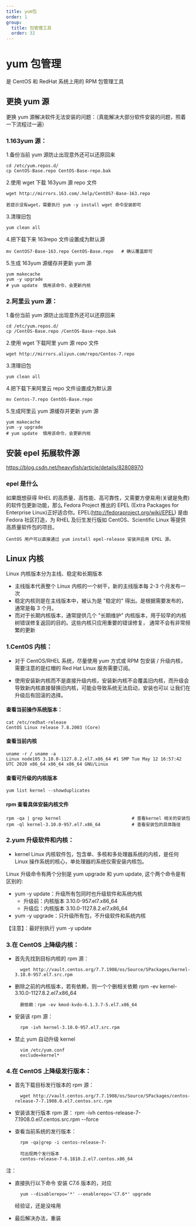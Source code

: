 ```yaml
---
title: yum包
order: 1
group:
  title: 包管理工具
  order: 32
---
```


# yum 包管理

是 CentOS 和 RedHat 系统上用的 RPM 包管理工具

## 更换 yum 源

更换 yum 源解决软件无法安装的问题：（真能解决大部分软件安装的问题，照着一下流程过一遍）

### 1.163yum 源：

1.备份当前 yum 源防止出现意外还可以还原回来

    cd /etc/yum.repos.d/
    cp CentOS-Base.repo CentOS-Base-repo.bak

2.使用 wget 下载 163yum 源 repo 文件

    wget http://mirrors.163.com/.help/CentOS7-Base-163.repo

    若提示没有wget，需要执行 yum -y install wget 命令安装即可

3.清理旧包

    yum clean all

4.把下载下来 163repo 文件设置成为默认源

    mv CentOS7-Base-163.repo CentOS-Base.repo   # 确认覆盖即可

5.生成 163yum 源缓存并更新 yum 源

    yum makecache
    yum -y upgrade
    # yum update  慎用该命令，会更新内核

### 2.阿里云 yum 源：

1.备份当前 yum 源防止出现意外还可以还原回来

    cd /etc/yum.repos.d/
    cp /CentOS-Base.repo /CentOS-Base-repo.bak

2.使用 wget 下载阿里 yum 源 repo 文件

    wget http://mirrors.aliyun.com/repo/Centos-7.repo

3.清理旧包

    yum clean all

4.把下载下来阿里云 repo 文件设置成为默认源

    mv Centos-7.repo CentOS-Base.repo

5.生成阿里云 yum 源缓存并更新 yum 源

    yum makecache
    yum -y upgrade
    # yum update  慎用该命令，会更新内核

## 安装 epel 拓展软件源

https://blog.csdn.net/heavyfish/article/details/82808970

### epel 是什么

如果既想获得 RHEL 的高质量、高性能、高可靠性，又需要方便易用(关键是免费)的软件包更新功能，那么 Fedora Project 推出的 EPEL
(Extra Packages for Enterprise Linux)正好适合你。EPEL(http://fedoraproject.org/wiki/EPEL) 是由 Fedora 社区打造，为 RHEL
及衍生发行版如 CentOS、Scientific Linux 等提供高质量软件包的项目。

    CentOS 用户可以直接通过 yum install epel-release 安装并启用 EPEL 源。

## Linux 内核

Linux 内核版本分为主线、稳定和长期版本

- 主线版本代表整个 Linux 内核的一个树干，新的主线版本每 2-3 个月发布一次
- 稳定内核则是在主线版本中，被认为是 "稳定的" 得出。是根据需要发布的，通常是每 3 个月。
- 而对于长期内核版本，通常提供几个 "长期维护" 内核版本，用于较早的内核树错误修复返回的目的。这些内核只应用重要的错误修复，
  通常不会有非常频繁的更新

### 1.CentOS 内核：

- 对于 CentOS/RHEL 系统，尽量使用 yum 方式或 RPM 包安装 / 升级内核，需要注意的是红帽的 Red Hat Linux 服务需要订阅。

- 使用安装新内核而不是直接升级内核，安装新内核不会覆盖旧内核，而升级会导致新内核直接替换旧内核，可能会导致系统无法启动，安装也可以
  让我们在升级后有回滚的选择。

#### 查看当前操作系统版本：

    cat /etc/redhat-release
    CentOS Linux release 7.8.2003 (Core)

#### 查看当前内核

    uname -r / uname -a
    Linux node105 3.10.0-1127.8.2.el7.x86_64 #1 SMP Tue May 12 16:57:42 UTC 2020 x86_64 x86_64 x86_64 GNU/Linux

#### 查看可升级的内核版本

    yum list kernel --showduplicates

#### rpm 查看具体安装内核文件

    rpm -qa | grep kernel                           # 查看kernel 相关的安装包
    rpm -ql kernel-3.10.0-957.el7.x86_64            # 查看安装包的具体路径

### 2.yum 升级软件和内核：

- kernel Linux 内核软件包，包含单、多核和多处理器系统的内核，是任何 Linux 操作系统的核心，单处理器的系统仅需安装内核包。

Linux 升级命令有两个分别是 yum upgrade 和 yum update, 这个两个命令是有区别的:

- yum -y update：升级所有包同时也升级软件和系统内核
  - 升级前：内核版本 3.10.0-957.el7.x86_64
  - 升级后：内核版本 3.10.0-1127.8.2.el7.x86_64
- yum -y upgrade：只升级所有包，不升级软件和系统内核

【注意】：最好别执行 yum -y update

### 3.在 CentOS 上降级内核：

- 首先先找到目标内核的 rpm 源：

        wget http://vault.centos.org/7.7.1908/os/Source/SPackages/kernel-3.10.0-957.el7.src.rpm

- 删除之前的内核版本，若有依赖，则一个个删相关依赖
  rpm -ev kernel-3.10.0-1127.8.2.el7.x86_64

        删依赖：rpm -ev kmod-kvdo-6.1.3.7-5.el7.x86_64

- 安装该 rpm 源：

        rpm -ivh kernel-3.10.0-957.el7.src.rpm

- 禁止 yum 自动升级 kernel

        vim /etc/yum.conf
        exclude=kernel*

### 4.在 CentOS 上降级发行版本：

- 首先下载目标发行版本的 rpm 源：

        wget http://vault.centos.org/7.7.1908/os/Source/SPackages/centos-release-7-7.1908.0.el7.centos.src.rpm

- 安装该发行版本 rpm 源：
  rpm -ivh centos-release-7-7.1908.0.el7.centos.src.rpm --force
- 查看当前系统的发行版本：

        rpm -qa|grep -i centos-release-7-

        可出现两个发行版本
        centos-release-7-6.1810.2.el7.centos.x86_64

注：

- 直接执行以下命令 安装 C7.6 版本的，对应

        yum --disablerepo='*' --enablerepo='C7.6*' upgrade

  经验证，还是没啥用

- 最后解决办法，重装
